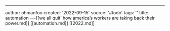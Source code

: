 ---
author: ohmanfoo
created: '2022-09-15'
source: '#todo'
tags: ''
title: automation
---[[we all quit’ how america’s workers are taking back their power.md]]
[[automation.md]]
[[2022.md]]
